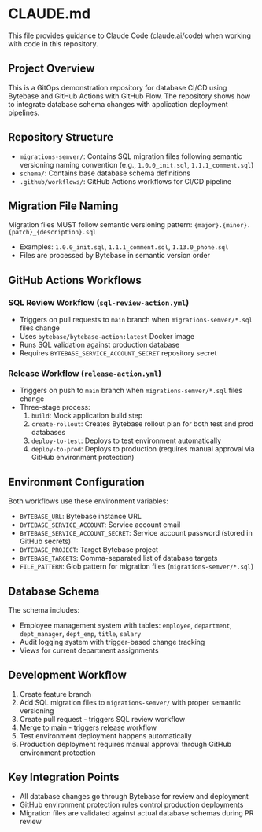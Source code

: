 # CLAUDE.md

This file provides guidance to Claude Code (claude.ai/code) when working with code in this repository.

## Project Overview

This is a GitOps demonstration repository for database CI/CD using Bytebase and GitHub Actions with GitHub Flow. The repository shows how to integrate database schema changes with application deployment pipelines.

## Repository Structure

- `migrations-semver/`: Contains SQL migration files following semantic versioning naming convention (e.g., `1.0.0_init.sql`, `1.1.1_comment.sql`)
- `schema/`: Contains base database schema definitions
- `.github/workflows/`: GitHub Actions workflows for CI/CD pipeline

## Migration File Naming

Migration files MUST follow semantic versioning pattern: `{major}.{minor}.{patch}_{description}.sql`
- Examples: `1.0.0_init.sql`, `1.1.1_comment.sql`, `1.13.0_phone.sql`
- Files are processed by Bytebase in semantic version order

## GitHub Actions Workflows

### SQL Review Workflow (`sql-review-action.yml`)
- Triggers on pull requests to `main` branch when `migrations-semver/*.sql` files change
- Uses `bytebase/bytebase-action:latest` Docker image
- Runs SQL validation against production database
- Requires `BYTEBASE_SERVICE_ACCOUNT_SECRET` repository secret

### Release Workflow (`release-action.yml`)
- Triggers on push to `main` branch when `migrations-semver/*.sql` files change
- Three-stage process:
  1. `build`: Mock application build step
  2. `create-rollout`: Creates Bytebase rollout plan for both test and prod databases
  3. `deploy-to-test`: Deploys to test environment automatically
  4. `deploy-to-prod`: Deploys to production (requires manual approval via GitHub environment protection)

## Environment Configuration

Both workflows use these environment variables:
- `BYTEBASE_URL`: Bytebase instance URL
- `BYTEBASE_SERVICE_ACCOUNT`: Service account email
- `BYTEBASE_SERVICE_ACCOUNT_SECRET`: Service account password (stored in GitHub secrets)
- `BYTEBASE_PROJECT`: Target Bytebase project
- `BYTEBASE_TARGETS`: Comma-separated list of database targets
- `FILE_PATTERN`: Glob pattern for migration files (`migrations-semver/*.sql`)

## Database Schema

The schema includes:
- Employee management system with tables: `employee`, `department`, `dept_manager`, `dept_emp`, `title`, `salary`
- Audit logging system with trigger-based change tracking
- Views for current department assignments

## Development Workflow

1. Create feature branch
2. Add SQL migration files to `migrations-semver/` with proper semantic versioning
3. Create pull request - triggers SQL review workflow
4. Merge to main - triggers release workflow
5. Test environment deployment happens automatically
6. Production deployment requires manual approval through GitHub environment protection

## Key Integration Points

- All database changes go through Bytebase for review and deployment
- GitHub environment protection rules control production deployments
- Migration files are validated against actual database schemas during PR review